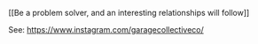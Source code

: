 [[Be a problem solver, and an interesting relationships will follow]]

See: https://www.instagram.com/garagecollectiveco/